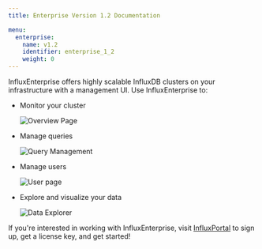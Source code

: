 ```yaml
---
title: Enterprise Version 1.2 Documentation

menu:
  enterprise:
    name: v1.2
    identifier: enterprise_1_2
    weight: 0
---
```


InfluxEnterprise offers highly scalable InfluxDB clusters on your infrastructure
with a management UI.
Use InfluxEnterprise to:

* Monitor your cluster

    ![Overview Page](/img/enterprise/overview.png)

* Manage queries

    ![Query Management](/img/enterprise/query-management.png)

* Manage users

    ![User page](/img/enterprise/user.png)

* Explore and visualize your data

    ![Data Explorer](/img/enterprise/data-explorer.gif)

If you're interested in working with InfluxEnterprise, visit
[InfluxPortal](https://portal.influxdata.com/) to sign up, get a license key,
and get started!
